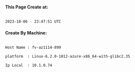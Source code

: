
   
#### This Page Create at:

```bash

2023-10-06 - 23:47:51 UTC

```

#### Create By Machine:

```bash

Host Name : fv-az1114-899

platform  : Linux-6.2.0-1012-azure-x86_64-with-glibc2.35

Ip Local  : 10.1.0.74

```

